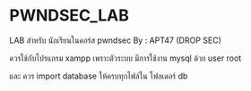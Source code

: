 # PWNDSEC_LAB
LAB สำหรับ นักเรียนในคอร์ส pwndsec By : APT47 (DROP SEC)


ควรใช้กับโปรแกรม xampp เพราะตัวระบบ มีการใช้งาน mysql ด้วย user root

และ ควร import database ให้ครบทุกไฟล์ใน โฟลเดอร์ db
